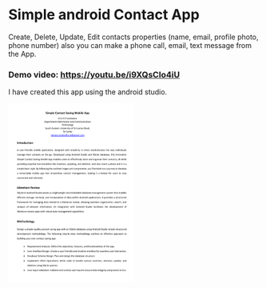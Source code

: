 # Simple android Contact App
Create, Delete, Update, Edit contacts properties (name, email, profile photo, phone number) also you can make a phone call, email, text message from the App.

### Demo video: https://youtu.be/i9XQsCIo4iU

I have created this app using the android studio.

<img src="https://github.com/HansiLeelasena/Simple-Contact-Saving-App/blob/a6256bb732f1a3468ddbf753a38343704b9156a3/SEU.IS.17.ICT.002.pdf" width="50%" />
